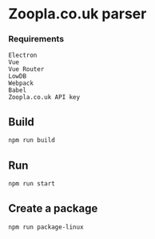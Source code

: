 # Zoopla.co.uk parser

### Requirements
    Electron
    Vue
    Vue Router
    LowDB
    Webpack
    Babel
    Zoopla.co.uk API key

## Build

```bash
npm run build
```

## Run

```bash
npm run start
```

## Create a package

```bash
npm run package-linux
```
